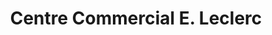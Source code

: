---
title: "Centre Commercial E. Leclerc"
url: /vermelles/centre-commercial-e-leclerc/
shop: supermarché
---